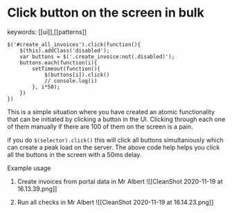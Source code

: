 # Click button on the screen in bulk
keywords: [[ui]],[[patterns]]

```
$('#create_all_invoices').click(function(){
	$(this).addClass('disabled');
	var buttons = $('.create_invoice:not(.disabled)');
	buttons.each(function(i){
		setTimeout(function(){ 
			$(buttons[i]).click()
			// console.log(i) 
		}, i*50);
	})
})
```

This is a simple situation where you have created an atomic functionality that can be initiated by clicking a button in the UI. Clicking through each one of them manually if there are 100 of them on the screen is a pain. 

if you do `$(selector).click()` this will click all buttons simultaniously which can create a peak load on the server. The above code help helps you click all the buttons in the screen with a 50ms delay. 

Example usage
1. Create invoices from portal data in Mr Albert
![[CleanShot 2020-11-19 at 16.13.39.png]]

2. Run all checks in Mr Albert
![[CleanShot 2020-11-19 at 16.14.23.png]]